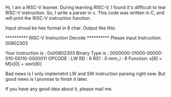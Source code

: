 Hi, I am a RISC-V learner.
During learning RISC-V, I found it's difflicult to lear RISC-V instruction.
So, I write a parser in c.
This code was written in C, and will print the RISC-V instruction function.

Input shoud be hex format in 8 char.
Output like this:

********** RISC-V Instruction Decode **********
 Please input Instruction: 00802303

 Your Instruction is : 0x00802303
 Binary Type is      : 0000000-01000-00000-010-00110-0000011
 OPCODE : LW
 RD    : 6
 RS1   : 0
 imm_i : 8
 Function: x[6] = M[x[0] + sext(8)]

Bad news is I only implemetnt LW and SW instruction parsing right now.
But good news is I promise to finish it later.

If you have any good idea about it, please mail me.
